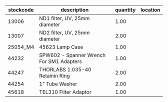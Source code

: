 |stockcode|description|quantity|location|
|---------|-----------|--------|--------|
|13006|ND1 filter, UV, 25mm diameter|1.00||
|13007|ND2 filter, UV, 25mm diameter|2.00||
|25054_M4|45623 Lamp Case|1.00||
|44232|SPW602 - Spanner Wrench For SM1 Adapters|1.00||
|44247|THORLABS 1.035-40 Retainin Ring|2.00||
|44254|1" Tube Washer|2.00||
|45618|TEL310 Filter Adaptor|1.00||
